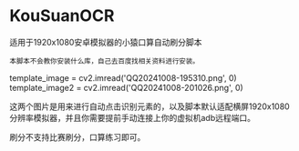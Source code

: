 # KouSuanOCR
适用于1920x1080安卓模拟器的小猿口算自动刷分脚本

`本脚本不会教你安装什么库，自己去百度找相关资料进行安装。`


template_image = cv2.imread('QQ20241008-195310.png', 0)  <br>
template_image2 = cv2.imread('QQ20241008-201026.png', 0)  


这两个图片是用来进行自动点击识别元素的，以及脚本默认适配横屏1920x1080分辨率模拟器，并且你需要提前手动连接上你的虚拟机adb远程端口。

刷分不支持比赛刷分，口算练习即可。
